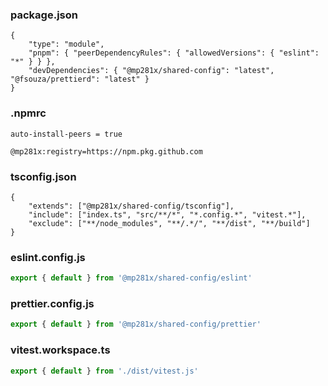 ### package.json

```jsonc
{
	"type": "module",
	"pnpm": { "peerDependencyRules": { "allowedVersions": { "eslint": "*" } } },
	"devDependencies": { "@mp281x/shared-config": "latest", "@fsouza/prettierd": "latest" }
}
```

### .npmrc

```.npmrc
auto-install-peers = true

@mp281x:registry=https://npm.pkg.github.com
```

### tsconfig.json

```jsonc
{
	"extends": ["@mp281x/shared-config/tsconfig"],
	"include": ["index.ts", "src/**/*", "*.config.*", "vitest.*"],
	"exclude": ["**/node_modules", "**/.*/", "**/dist", "**/build"]
}
```

### eslint.config.js

```js
export { default } from '@mp281x/shared-config/eslint'
```

### prettier.config.js

```js
export { default } from '@mp281x/shared-config/prettier'
```

### vitest.workspace.ts

```js
export { default } from './dist/vitest.js'
```
